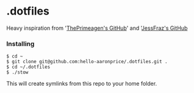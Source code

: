 # .dotfiles

Heavy inspiration from '[ThePrimeagen's GitHub](https://github.com/ThePrimeagen/.dotfiles)' and '[JessFraz's GitHub](https://github.com/jessfraz/dotfiles)

### Installing

```console
$ cd ~
$ git clone git@github.com:hello-aaronprice/.dotfiles.git .
$ cd ~/.dotfiles
$ ./stow
```

This will create symlinks from this repo to your home folder.

